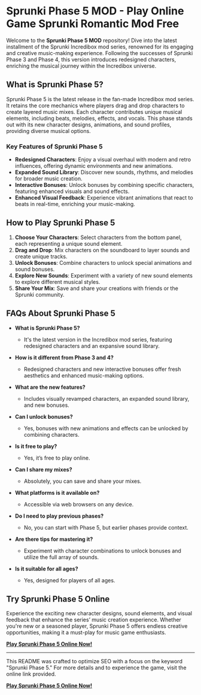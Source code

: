 # Sprunki Phase 5 MOD - Play Online Game Sprunki Romantic Mod Free

Welcome to the **Sprunki Phase 5 MOD** repository! Dive into the latest installment of the Sprunki Incredibox mod series, renowned for its engaging and creative music-making experience. Following the successes of Sprunki Phase 3 and Phase 4, this version introduces redesigned characters, enriching the musical journey within the Incredibox universe.

## What is Sprunki Phase 5?

Sprunki Phase 5 is the latest release in the fan-made Incredibox mod series. It retains the core mechanics where players drag and drop characters to create layered music mixes. Each character contributes unique musical elements, including beats, melodies, effects, and vocals. This phase stands out with its new character designs, animations, and sound profiles, providing diverse musical options.

### Key Features of Sprunki Phase 5

- **Redesigned Characters**: Enjoy a visual overhaul with modern and retro influences, offering dynamic environments and new animations.
- **Expanded Sound Library**: Discover new sounds, rhythms, and melodies for broader music creation.
- **Interactive Bonuses**: Unlock bonuses by combining specific characters, featuring enhanced visuals and sound effects.
- **Enhanced Visual Feedback**: Experience vibrant animations that react to beats in real-time, enriching your music-making.

## How to Play Sprunki Phase 5

1. **Choose Your Characters**: Select characters from the bottom panel, each representing a unique sound element.
2. **Drag and Drop**: Mix characters on the soundboard to layer sounds and create unique tracks.
3. **Unlock Bonuses**: Combine characters to unlock special animations and sound bonuses.
4. **Explore New Sounds**: Experiment with a variety of new sound elements to explore different musical styles.
5. **Share Your Mix**: Save and share your creations with friends or the Sprunki community.

## FAQs About Sprunki Phase 5

- **What is Sprunki Phase 5?**
  - It's the latest version in the Incredibox mod series, featuring redesigned characters and an expansive sound library.

- **How is it different from Phase 3 and 4?**
  - Redesigned characters and new interactive bonuses offer fresh aesthetics and enhanced music-making options.

- **What are the new features?**
  - Includes visually revamped characters, an expanded sound library, and new bonuses.

- **Can I unlock bonuses?**
  - Yes, bonuses with new animations and effects can be unlocked by combining characters.

- **Is it free to play?**
  - Yes, it’s free to play online.

- **Can I share my mixes?**
  - Absolutely, you can save and share your mixes.

- **What platforms is it available on?**
  - Accessible via web browsers on any device.

- **Do I need to play previous phases?**
  - No, you can start with Phase 5, but earlier phases provide context.

- **Are there tips for mastering it?**
  - Experiment with character combinations to unlock bonuses and utilize the full array of sounds.

- **Is it suitable for all ages?**
  - Yes, designed for players of all ages.

## Try Sprunki Phase 5 Online

Experience the exciting new character designs, sound elements, and visual feedback that enhance the series’ music creation experience. Whether you're new or a seasoned player, Sprunki Phase 5 offers endless creative opportunities, making it a must-play for music game enthusiasts.

**[Play Sprunki Phase 5 Online Now!](https://tinyurl.com/4yd8khd3)**

---

This README was crafted to optimize SEO with a focus on the keyword "Sprunki Phase 5." For more details and to experience the game, visit the online link provided.

**[Play Sprunki Phase 5 Online Now!](https://tinyurl.com/4yd8khd3)**

